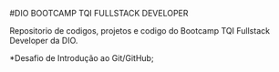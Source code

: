#DIO BOOTCAMP TQI FULLSTACK DEVELOPER

Repositorio de codigos, projetos e codigo do Bootcamp TQI Fullstack Developer da DIO.

*Desafio de Introdução ao Git/GitHub;
